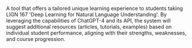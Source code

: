 A tool that offers a tailored unique learning experience to students taking LIGN 167 'Deep Learning for Natural Language Understanding'. By leveraging the capabilities of ChatGPT-4 and its API, the system will suggest additional resources (articles, tutorials, examples) based on individual student performance, aligning with their strengths, weaknesses, and course progression.
